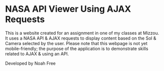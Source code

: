 # NASA API Viewer Using AJAX Requests
This is a website created for an assignment in one of my classes at Mizzou. It uses a NASA API &amp; AJAX requests to display content based on the Sol & Camera selected by the user. Please note that this webpage is not yet mobile-friendly; the purpose of the application is to demonstrate skills related to AJAX & using an API.

Developed by Noah Free
